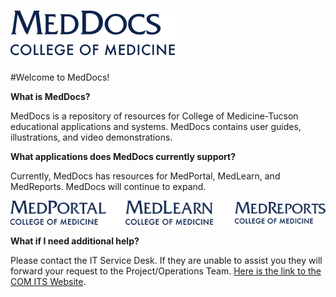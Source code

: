 ![MedDocs](./images/meddocs.png)

#Welcome to MedDocs!

**What is MedDocs?**

MedDocs is a repository of resources for College of Medicine-Tucson educational applications and systems. MedDocs contains user guides, illustrations, and video demonstrations. 

**What applications does MedDocs currently support?**

Currently, MedDocs has resources for MedPortal, MedLearn, and MedReports. MedDocs will continue to expand. 

![logos](./images/logos.png)

**What if I need additional help?**

Please contact the IT Service Desk. If they are unable to assist you they will forward your request to the Project/Operations Team. [Here is the link to the COM ITS Website](http://medicine.arizona.edu/faculty-staff/offices/information-technology-services).